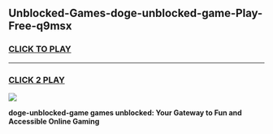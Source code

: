 
## Unblocked-Games-doge-unblocked-game-Play-Free-q9msx
<h3>
<a href="https://premium76.site?title=doge-unblocked-game&ref=18A1">CLICK TO PLAY</a></h3>
<hr>

<h3>
<a href="https://premium76.site?title=doge-unblocked-game&ref=18A1">CLICK 2 PLAY</a>
  
</h3>

<a href="https://premium76.site?title=doge-unblocked-game&ref=18A1"><img src="https://clearcache.store/games.png"></a>


**doge-unblocked-game games unblocked: Your Gateway to Fun and Accessible Online Gaming**
